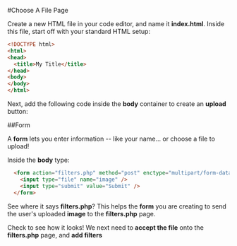 #Choose A File Page

Create a new HTML file in your code editor, and name it **index.html**. Inside this file, start off with your standard HTML setup:

```html
<!DOCTYPE html>
<html>
<head>
  <title>My Title</title>
</head>
<body>
</body>
</html>
```
Next, add the following code inside the **body** container to create an **upload** button:

##Form

A **form** lets you enter information -- like your name... or choose a file to upload!

Inside the **body** type:

```html
  <form action="filters.php" method="post" enctype="multipart/form-data">
    <input type="file" name="image" />
    <input type="submit" value="Submit" />
  </form>
```

See where it says **filters.php**? This helps the **form** you are creating to send the user's uploaded **image** to the **filters.php** page. 

Check to see how it looks!  We next need to **accept the file** onto the **filters.php** page, and **add filters**
